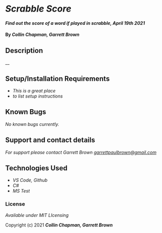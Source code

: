 # _Scrabble Score_

#### _Find out the score of a word if played in scrabble, April 19th 2021_

#### By _**Collin Chapman, Garrett Brown**_

## Description

__

## Setup/Installation Requirements

* _This is a great place_
* _to list setup instructions_

## Known Bugs

_No known bugs currently._

## Support and contact details

_For support please contact Garrett Brown <garrettpaulbrown@gmail.com>_

## Technologies Used

* _VS Code, Github_
* _C#_
* _MS Test_

### License

*Available under MIT LIcensing*

Copyright (c) 2021 **_Collin Chapman, Garrett Brown_**
